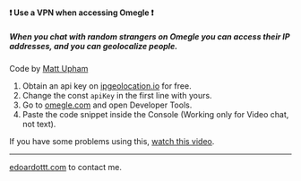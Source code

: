 **❗ Use a VPN when accessing Omegle ❗**

##### When you chat with random strangers on Omegle you can access their IP addresses, and you can geolocalize people.

Code by [Matt Upham](https://mattupham.com/)

1. Obtain an api key on [ipgeolocation.io](https://ipgeolocation.io/) for free.
2. Change the const `apiKey` in the first line with yours.
3. Go to [omegle.com](https://www.omegle.com/) and open Developer Tools.
4. Paste the code snippet inside the Console (Working only for Video chat, not text).

If you have some problems using this, [watch this video](https://www.youtube.com/watch?v=fN9cWpY5zUc).

--------

[edoardottt.com](https://edoardottt.com/) to contact me.
